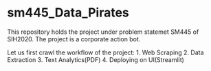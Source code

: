 # sm445_Data_Pirates
This repository holds the project under problem statemet SM445 of SIH2020. The project is a corporate action bot.

Let us first crawl the workflow of the project:
      1. Web Scraping
      2. Data Extraction
      3. Text Analytics(PDF)
      4. Deploying on UI(Streamlit)
